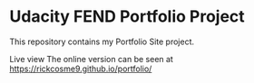 # Udacity FEND Portfolio Project

This repository contains my Portfolio Site project.

Live view
The online version can be seen at https://rickcosme9.github.io/portfolio/
